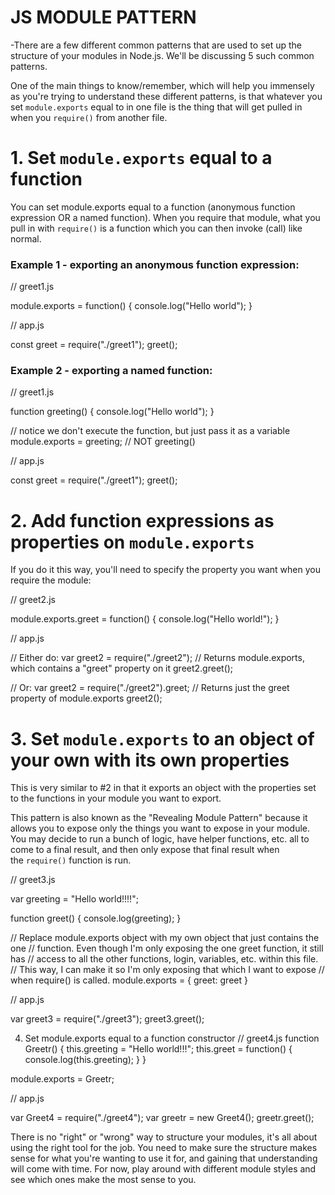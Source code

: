 # JS MODULE PATTERN
  -There are a few different common patterns that are used to set up the structure of your modules in Node.js. We'll be discussing 5 such common patterns.

One of the main things to know/remember, which will help you immensely as you're trying to understand these different patterns, is that whatever you set `module.exports` equal to in one file is the thing that will get pulled in when you `require()` from another file.
  # **1. Set `module.exports` equal to a function**

You can set module.exports equal to a function (anonymous function expression OR a named function). When you require that module, what you pull in with `require()` is a function which you can then invoke (call) like normal.

### **Example 1 - exporting an anonymous function expression:**

// greet1.js

module.exports = function() {
    console.log("Hello world");
}

// app.js

const greet = require("./greet1");
greet();

### Example 2 - exporting a named function:

// greet1.js

function greeting() {
    console.log("Hello world");
}

// notice we don't execute the function, but just pass it as a variable
module.exports = greeting;  // NOT greeting()

// app.js

const greet = require("./greet1");
greet();


# **2. Add function expressions as properties on `module.exports`**

If you do it this way, you'll need to specify the property you want when you require the module:

// greet2.js

module.exports.greet = function() {
    console.log("Hello world!");
}


// app.js

// Either do:
var greet2 = require("./greet2"); // Returns module.exports, which contains a "greet" property on it
greet2.greet();

// Or:
var greet2 = require("./greet2").greet; // Returns just the greet property of module.exports
greet2();


# **3. Set `module.exports` to an object of your own with its own properties**

This is very similar to #2 in that it exports an object with the properties set to the functions in your module you want to export.

This pattern is also known as the "Revealing Module Pattern" because it allows you to expose only the things you want to expose in your module. You may decide to run a bunch of logic, have helper functions, etc. all to come to a final result, and then only expose that final result when the `require()` function is run.


// greet3.js

var greeting = "Hello world!!!!";

function greet() {
    console.log(greeting);
}


// Replace module.exports object with my own object that just contains the one
// function. Even though I'm only exposing the one greet function, it still has
// access to all the other functions, login, variables, etc. within this file.
// This way, I can make it so I'm only exposing that which I want to expose
// when require() is called.
module.exports = {
    greet: greet
}


// app.js

var greet3 = require("./greet3");
greet3.greet();


4. Set module.exports equal to a function constructor
// greet4.js
function Greetr() {
    this.greeting = "Hello world!!!";
    this.greet = function() {
        console.log(this.greeting);
    }
}

module.exports = Greetr;


// app.js

var Greet4 = require("./greet4");
var greetr = new Greet4();
greetr.greet();


There is no "right" or "wrong" way to structure your modules, it's all about using the right tool for the job. You need to make sure the structure makes sense for what you're wanting to use it for, and gaining that understanding will come with time. For now, play around with different module styles and see which ones make the most sense to you.